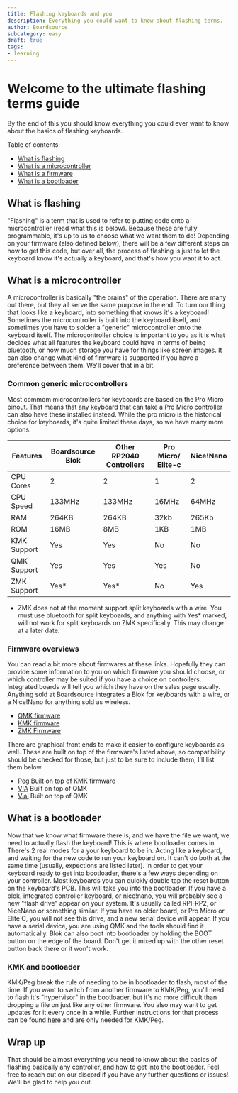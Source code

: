 ```yaml
---
title: Flashing keyboards and you
description: Everything you could want to know about flashing terms.
author: Boardsource
subcategory: easy
draft: true
tags: 
- learning
---
```


 # Welcome to the ultimate flashing terms guide

 By the end of this you should know everything you could ever want to know about
 the basics of flashing keyboards.

 Table of contents:
 * [What is flashing](#what-is-flashing)
 * [What is a microcontroller](#what-is-a-microcontroller)
 * [What is a firmware](#what-is-a-firmware)
 * [What is a bootloader](#what-is-a-bootloader)

## What is flashing

"Flashing" is a term that is used to refer to putting code onto a
microcontroller (read what this is below). Because these are fully programmable,
it's up to us to choose what we want them to do! Depending on your firmware
(also defined below), there will be a few different steps on how to get this
code, but over all, the process of flashing is just to let the keyboard know
it's actually a keyboard, and that's how you want it to act.

## What is a microcontroller

A microcontroller is basically "the brains" of the operation. There are many out
there, but they all serve the same purpose in the end. To turn our thing that
looks like a keyboard, into something that knows it's a keyboard! Sometimes the
microcontroller is built into the keyboard itself, and sometimes you have to
solder a "generic" microcontroller onto the keyboard itself. The microcontroller
choice is important to you as it is what decides what all features the keyboard
could have in terms of being bluetooth, or how much storage you have for things
like screen images. It can also change what kind of firmware is supported if you
have a preference between them. We'll cover that in a bit.

### Common generic microcontrollers

Most commom microcontrollers for keyboards are based on the Pro Micro pinout.
That means that any keyboard that can take a Pro Micro controller can also have
these installed instead. While the pro micro is the historical choice for
keyboards, it's quite limited these days, so we have many more options. 

| Features    | Boardsource Blok | Other RP2040 Controllers | Pro Micro/ Elite-c | Nice!Nano |
|-------------|------------------|--------------------------|--------------------|-----------|
| CPU Cores   | 2                | 2                        | 1                  | 2         |
| CPU Speed   | 133MHz           | 133MHz                   | 16MHz              | 64MHz     |
| RAM         | 264KB            | 264KB                    | 32kb               | 265Kb     |
| ROM         | 16MB             | 8MB                      | 1KB                | 1MB       |
| KMK Support | Yes              | Yes                      | No                 | No        |
| QMK Support | Yes              | Yes                      | Yes                | No        |
| ZMK Support | Yes*             | Yes*                     | No                 | Yes       |

* ZMK does not at the moment support split keyboards with a wire. You must use
  bluetooth for split keyboards, and anything with Yes* marked, will not work
  for split keyboards on ZMK specifically. This may change at a later date.

### Firmware overviews

You can read a bit more about firmwares at these links. Hopefully they can
provide some information to you on which firmware you should choose, or which
controller may be suited if you have a choice on controllers. Integrated boards
will tell you which they have on the sales page usually. Anything sold at
Boardsource integrates a Blok for keyboards with a wire, or a Nice!Nano for
anything sold as wireless.

- [QMK firmware](https://www.boardsource.xyz/docs/guides-what_is_qmk) 
- [KMK firmware](https://www.boardsource.xyz/docs/guides-what_is_kmk) 
- [ZMK Firmware](https://www.boardsource.xyz/docs/guides-what_is_zmk) 

There are graphical front ends to make it easier to configure keyboards as well.
These are built on top of the firmware's listed above, so compatibility should be
checked for those, but just to be sure to include them, I'll list them below.

- [Peg](https://getpeg.xyz/) Built on top of KMK firmware
- [VIA](https://www.caniusevia.com/) Built on top of QMK
- [Vial](https://get.vial.today/) Built on top of QMK

## What is a bootloader

Now that we know what firmware there is, and we have the file we want, we need
to actually flash the keyboard! This is where bootloader comes in. There's 2
real modes for a your keyboard to be in. Acting like a keyboard, and waiting for
the new code to run your keyboard on. It can't do both at the same time
(usually, expections are listed later). In order to get your keyboard ready to
get into bootloader, there's a few ways depending on your controller. Most
keyboards you can quickly double tap the reset button on the keyboard's PCB.
This will take you into the bootloader. If you have a blok, integrated
controller keyboard, or nice!nano, you will probably see a new "flash drive"
appear on your system. It's usually called RPI-RP2, or NiceNano or something
similar. If you have an older board, or Pro Micro or Elite C, you will not see
this drive, and a new serial device will appear. If you have a serial device,
you are using QMK and the tools should find it automatically. Blok can also boot
into bootloader by holding the BOOT button on the edge of the board. Don't get
it mixed up with the other reset button back there or it won't work.

### KMK and bootloader

KMK/Peg break the rule of needing to be in bootloader to flash, most of the
time. If you want to switch from another firmware to KMK/Peg, you'll need to
flash it's "hypervisor" in the bootloader, but it's no more difficult than
dropping a file on just like any other firmware. You also may want to get
updates for it every once in a while. Further instructions for that process can
be found [here](https://getpeg.xyz/docs/board-update) and are only needed for KMK/Peg.


## Wrap up

That should be almost everything you need to know about the basics of flashing
basically any controller, and how to get into the bootloader. Feel free to reach
out on our discord if you have any further questions or issues! We'll be glad to
help you out.
